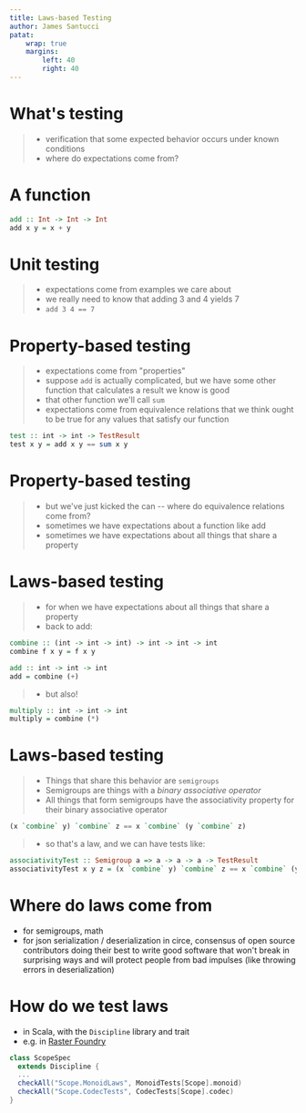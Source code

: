 ```yaml
---
title: Laws-based Testing
author: James Santucci
patat:
    wrap: true
    margins:
        left: 40
        right: 40
---
```


# What's testing #

> - verification that some expected behavior occurs under known conditions
> - where do expectations come from?

# A function #

```haskell
add :: Int -> Int -> Int
add x y = x + y
```

# Unit testing #

> - expectations come from examples we care about
> - we really need to know that adding 3 and 4 yields 7
> - `add 3 4 == 7`

# Property-based testing #

> - expectations come from "properties"
> - suppose `add` is actually complicated, but we have some other function that calculates a result we know is good
> - that other function we'll call `sum`
> - expectations come from equivalence relations that we think ought to be true for any values that satisfy our function

```haskell
test :: int -> int -> TestResult
test x y = add x y == sum x y
```

# Property-based testing #

> - but we've just kicked the can -- where do equivalence relations come from?
> - sometimes we have expectations about a function like add
> - sometimes we have expectations about all things that share a property

# Laws-based testing #

> - for when we have expectations about all things that share a property
> - back to add:

```haskell
combine :: (int -> int -> int) -> int -> int -> int
combine f x y = f x y

add :: int -> int -> int
add = combine (+)
```

> - but also!

```haskell
multiply :: int -> int -> int
multiply = combine (*)
```

# Laws-based testing #

> - Things that share this behavior are `semigroups`
> - Semigroups are things with a _binary associative operator_
> - All things that form semigroups have the associativity property for their binary associative operator

```haskell
(x `combine` y) `combine` z == x `combine` (y `combine` z)
```

> - so that's a law, and we can have tests like:

```haskell
associativityTest :: Semigroup a => a -> a -> a -> TestResult
associativityTest x y z = (x `combine` y) `combine` z == x `combine` (y `combine` z)
```

# Where do laws come from #

- for semigroups, math
- for json serialization / deserialization in circe, consensus of open source contributors doing their best to write good software that won't break in surprising ways and will protect people from bad impulses (like throwing errors in deserialization)

# How do we test laws #

- in Scala, with the `Discipline` library and trait
- e.g. in [Raster Foundry](https://github.com/raster-foundry/raster-foundry/blob/develop/app-backend/datamodel/src/test/scala/ScopeSpec.scala)

```scala
class ScopeSpec
  extends Discipline {
  ...
  checkAll("Scope.MonoidLaws", MonoidTests[Scope].monoid)
  checkAll("Scope.CodecTests", CodecTests[Scope].codec)
}
```
